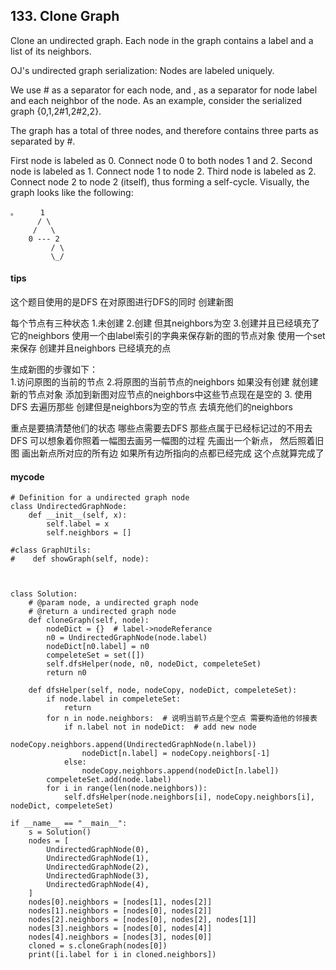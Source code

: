 ## 133. Clone Graph

Clone an undirected graph. Each node in the graph contains a label and a list of its neighbors.


OJ's undirected graph serialization:
Nodes are labeled uniquely.

We use # as a separator for each node, and , as a separator for node label and each neighbor of the node.
As an example, consider the serialized graph {0,1,2#1,2#2,2}.

The graph has a total of three nodes, and therefore contains three parts as separated by #.

First node is labeled as 0. Connect node 0 to both nodes 1 and 2.
Second node is labeled as 1. Connect node 1 to node 2.
Third node is labeled as 2. Connect node 2 to node 2 (itself), thus forming a self-cycle.
Visually, the graph looks like the following:


```
。     1
      / \
     /   \
    0 --- 2
         / \
         \_/
```
#### tips
这个题目使用的是DFS
在对原图进行DFS的同时 创建新图
 

每个节点有三种状态
1.未创建
2.创建 但其neighbors为空
3.创建并且已经填充了它的neighbors
使用一个由label索引的字典来保存新的图的节点对象
使用一个set 来保存 创建并且neighbors 已经填充的点

生成新图的步骤如下：  
1.访问原图的当前的节点
2.将原图的当前节点的neighbors 如果没有创建 就创建新的节点对象 添加到新图对应节点的neighbors中这些节点现在是空的
3. 使用DFS 去遍历那些 创建但是neighbors为空的节点 去填充他们的neighbors   

重点是要搞清楚他们的状态 哪些点需要去DFS 那些点属于已经标记过的不用去DFS 可以想象着你照着一幅图去画另一幅图的过程 先画出一个新点， 然后照着旧图 画出新点所对应的所有边
如果所有边所指向的点都已经完成 这个点就算完成了


#### mycode

```
# Definition for a undirected graph node
class UndirectedGraphNode:
    def __init__(self, x):
        self.label = x
        self.neighbors = []

#class GraphUtils:
#    def showGraph(self, node):



class Solution:
    # @param node, a undirected graph node
    # @return a undirected graph node
    def cloneGraph(self, node):
        nodeDict = {}  # label->nodeReferance
        n0 = UndirectedGraphNode(node.label)
        nodeDict[n0.label] = n0
        compeleteSet = set([])
        self.dfsHelper(node, n0, nodeDict, compeleteSet)
        return n0

    def dfsHelper(self, node, nodeCopy, nodeDict, compeleteSet):
        if node.label in compeleteSet:
            return
        for n in node.neighbors:  # 说明当前节点是个空点 需要构造他的邻接表
            if n.label not in nodeDict:  # add new node
                nodeCopy.neighbors.append(UndirectedGraphNode(n.label))
                nodeDict[n.label] = nodeCopy.neighbors[-1]
            else:
                nodeCopy.neighbors.append(nodeDict[n.label])
        compeleteSet.add(node.label)
        for i in range(len(node.neighbors)):
            self.dfsHelper(node.neighbors[i], nodeCopy.neighbors[i], nodeDict, compeleteSet)

if __name__ == "__main__":
    s = Solution()
    nodes = [
        UndirectedGraphNode(0),
        UndirectedGraphNode(1),
        UndirectedGraphNode(2),
        UndirectedGraphNode(3),
        UndirectedGraphNode(4),
    ]
    nodes[0].neighbors = [nodes[1], nodes[2]]
    nodes[1].neighbors = [nodes[0], nodes[2]]
    nodes[2].neighbors = [nodes[0], nodes[2], nodes[1]]
    nodes[3].neighbors = [nodes[0], nodes[4]]
    nodes[4].neighbors = [nodes[3], nodes[0]]
    cloned = s.cloneGraph(nodes[0])
    print([i.label for i in cloned.neighbors])
```
